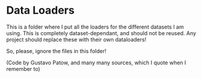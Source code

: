 # Data Loaders
This is a folder where I put all the loaders for the different datasets I am 
using. This is completely dataset-dependant, and should not be reused. Any 
project should replace these with their own dataloaders!

So, please, ignore the files in this folder!

(Code by Gustavo Patow, and many many sources, which I quote when I remember to)
